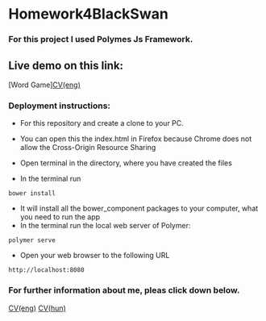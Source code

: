 # Homework4BlackSwan

### For this project I used Polymes Js Framework.

## Live demo on this link:
[Word Game][CV(eng)](http://danielliptak.github.io/Homework4BlackSwan/)

### Deployment instructions:
- For this repository and create a clone to your PC.
- You can open this the index.html in Firefox because Chrome does not allow the Cross-Origin Resource Sharing


- Open terminal in the directory, where you have created the files
- In the terminal run
```
bower install
```
- It will install all the bower_component packages to your computer, what you need to run the app
- In the terminal run the local web server of Polymer:
```
polymer serve
```
- Open your web browser to the following URL
```
http://localhost:8080
```
### For further information about me, pleas click down below.
[CV(eng)](https://github.com/danielliptak/Homework4EUedge/blob/master/Liptak_Daniel_cv.pdf)
[CV(hun)](https://github.com/danielliptak/Homework4EUedge/blob/master/Liptak_Daniel_oneletrajz.pdf)
